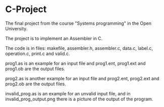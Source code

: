 # C-Project
The final project from the course "Systems programming" in the Open University.

The project is to implement an Assembler in C.

The code is in files: makefile, assembler.h, assembler.c, data.c, label.c, operation.c,  print.c and valid.c.

prog1.as is an example for an input file and prog1.ent, prog1.ext and prog1.ob are the output files.

prog2.as is another example for an input file and prog2.ent, prog2.ext and prog2.ob are the output files.

invalid_prog.as is an example for an unvalid input file, and in invalid_prog_output.png there is a picture of the output of the program.
